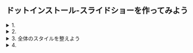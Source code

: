 ## ドットインストール-スライドショーを作ってみよう
<details>
  <summary>1. </summary>
  スライドショーを作ってみよう
  </details>
<details>
  <summary>2. </summary>
  画面のマークアップをしよう
</details>
<details>
  <summary>3. 
  全体のスタイルを整えよう
</details>
<details>
  <summary>4. </summary>
  余計なスタイルをリセットしよう
</details>

<!-- 
5. ナビゲーションのスタイルを整えよう
6. サムネイルのスタイルを整えよう
7. JavaScriptでメイン画像を表示しよう
8. サムネイルを表示しよう
9. メインの画像を切り替えよう
10. currentクラスを移動させよう
11. 「次へ」ボタンを動作させよう
12. 「前へ」とPlayボタンを動作させよう
13. Pauseボタンを動作させよう -->